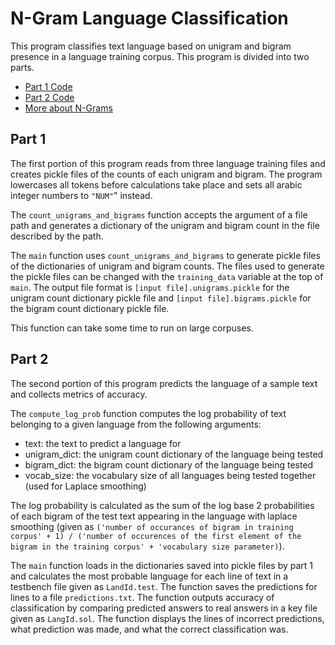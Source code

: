 # N-Gram Language Classification
This program classifies text language based on unigram and bigram presence in a language training corpus.
This program is divided into two parts.

* [Part 1 Code](https://github.com/Hikaito/NLP_Portfolio/blob/main/Project_4/n-gram-language-model/part1.py)
* [Part 2 Code]()
* [More about N-Grams](https://github.com/Hikaito/NLP_Portfolio/blob/main/Project_4/N-Grams.pdf)

## Part 1
The first portion of this program reads from three language training files and creates pickle files of the counts of each unigram and bigram.
The program lowercases all tokens before calculations take place and sets all arabic integer numbers to `"NUM"`" instead.

The `count_unigrams_and_bigrams` function accepts the argument of a file path and generates a dictionary of the unigram and bigram count in the file described by the path.

The `main` function uses `count_unigrams_and_bigrams` to generate pickle files of the dictionaries of unigram and bigram counts.
The files used to generate the pickle files can be changed with the `training_data` variable at the top of `main`.
The output file format is `[input file].unigrams.pickle` for the unigram count dictionary pickle file
and `[input file].bigrams.pickle` for the bigram count dictionary pickle file.

This function can take some time to run on large corpuses.

## Part 2
The second portion of this program predicts the language of a sample text and collects metrics of accuracy.

The `compute_log_prob` function computes the log probability of text belonging to a given language from the following arguments:
* text: the text to predict a language for
* unigram_dict: the unigram count dictionary of the language being tested
* bigram_dict: the bigram count dictionary of the language being tested
* vocab_size: the vocabulary size of all languages being tested together (used for Laplace smoothing)

The log probability is calculated as the sum of the log base 2 probabilities of each bigram of the test text appearing in the language with laplace smoothing
 (given as `('number of occurances of bigram in training corpus' + 1) / ('number of occurences of the first element of the bigram in the training corpus' + 'vocabulary size parameter)`).
 
 
The `main` function loads in the dictionaries saved into pickle files by part 1
and calculates the most probable language for each line of text in a testbench file given as `LandId.test`.
The function saves the predictions for lines to a file `predictions.txt`.
The function outputs accuracy of classification by comparing predicted answers to real answers in a key file given as `LangId.sol`.
The function displays the lines of incorrect predictions, what prediction was made, and what the correct classification was.
